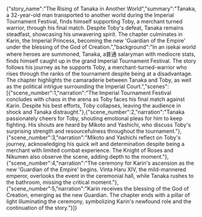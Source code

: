{"story_name":"The Rising of Tanaka in Another World","summary":"Tanaka, a 32-year-old man transported to another world during the Imperial Tournament Festival, finds himself supporting Toby, a merchant turned warrior, through his final match. Despite Toby's defeat, Tanaka remains steadfast, showcasing his unwavering spirit. The chapter culminates in Karin, the Imperial Princess, becoming the new 'Guardian of the Empire' under the blessing of the God of Creation.","background":"In an isekai world where heroes are summoned, Tanaka, a普通 salaryman with mediocre stats, finds himself caught up in the grand Imperial Tournament Festival. The story follows his journey as he supports Toby, a merchant-turned-warrior who rises through the ranks of the tournament despite being at a disadvantage. The chapter highlights the camaraderie between Tanaka and Toby, as well as the political intrigue surrounding the Imperial Court.","scenes":[{"scene_number":1,"narration":"The Imperial Tournament Festival concludes with chaos in the arena as Toby faces his final match against Karin. Despite his best efforts, Toby collapses, leaving the audience in shock and Tanaka distraught."},{"scene_number":2,"narration":"Tanaka passionately cheers for Toby, shouting emotional pleas for him to keep fighting. His shouts are heard by Mikoto and Yashichi, who discuss Toby's surprising strength and resourcefulness throughout the tournament."},{"scene_number":3,"narration":"Mikoto and Yashichi reflect on Toby's journey, acknowledging his quick wit and determination despite being a merchant with limited combat experience. The Knight of Roses and Nikumen also observe the scene, adding depth to the moment."},{"scene_number":4,"narration":"The ceremony for Karin's ascension as the new 'Guardian of the Empire' begins. Vinta Haru XIV, the mild-mannered emperor, overlooks the event in the ceremonial hall, while Tanaka rushes to the bathroom, missing the critical moment."},{"scene_number":5,"narration":"Karin receives the blessing of the God of Creation, emerging as the new Guardian. The chapter ends with a pillar of light illuminating the ceremony, symbolizing Karin's newfound role and the continuation of the story."}]}